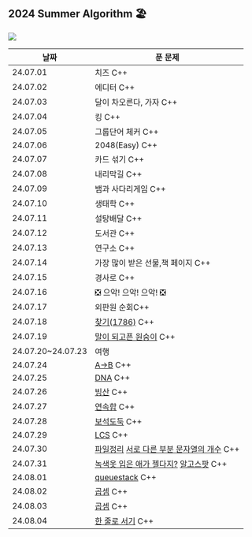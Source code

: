 ## 2024 Summer Algorithm 🏖

![](https://api.mosu.blog/OneDay-OneAlgorithm/JjungminCpp?since=2024-07-01&until=2024-08-31)

| 날짜              | 푼 문제                                                                                                                     |
| ----------------- | --------------------------------------------------------------------------------------------------------------------------- |
| 24.07.01          | 치즈 C++                                                                                                                    |
| 24.07.02          | 에디터 C++                                                                                                                  |
| 24.07.03          | 달이 차오른다, 가자 C++                                                                                                     |
| 24.07.04          | 킹 C++                                                                                                                      |
| 24.07.05          | 그룹단어 체커 C++                                                                                                           |
| 24.07.06          | 2048(Easy) C++                                                                                                              |
| 24.07.07          | 카드 섞기 C++                                                                                                               |
| 24.07.08          | 내리막길 C++                                                                                                                |
| 24.07.09          | 뱀과 사다리게임 C++                                                                                                         |
| 24.07.10          | 생태학 C++                                                                                                                  |
| 24.07.11          | 설탕배달 C++                                                                                                                |
| 24.07.12          | 도서관 C++                                                                                                                  |
| 24.07.13          | 연구소 C++                                                                                                                  |
| 24.07.14          | 가장 많이 받은 선물,책 페이지 C++                                                                                           |
| 24.07.15          | 경사로 C++                                                                                                                  |
| 24.07.16          | ❎ 으악! 으악! 으악! ❎                                                                                                     |
| 24.07.17          | 외판원 순회C++                                                                                                              |
| 24.07.18          | [찾기(1786)](https://www.acmicpc.net/problem/1786) C++                                                                      |
| 24.07.19          | [말이 되고픈 원숭이](https://www.acmicpc.net/problem/1600) C++                                                              |
| 24.07.20~24.07.23 | 여행                                                                                                                        |
| 24.07.24          | [A->B](https://www.acmicpc.net/problem/16953) C++                                                                           |
| 24.07.25          | [DNA](https://www.acmicpc.net/problem/1969) C++                                                                             |
| 24.07.26          | [빙산](https://www.acmicpc.net/problem/2573) C++                                                                            |
| 24.07.27          | [연속합](https://www.acmicpc.net/problem/1912) C++                                                                          |
| 24.07.28          | [보석도둑](https://www.acmicpc.net/problem/1202) C++                                                                        |
| 24.07.29          | [LCS](https://www.acmicpc.net/problem/9251) C++                                                                             |
| 24.07.30          | [파일정리](https://www.acmicpc.net/problem/20291) [서로 다른 부분 문자열의 개수](https://www.acmicpc.net/problem/11478) C++ |
| 24.07.31          | [녹색옷 입은 애가 젤다지?](https://www.acmicpc.net/problem/4485) [알고스팟](https://www.acmicpc.net/problem/1261) C++       |
| 24.08.01          | [queuestack](https://www.acmicpc.net/problem/24511) C++                                                                     |
| 24.08.02          | [곱셈](https://www.acmicpc.net/problem/1629) C++                                                                            |
| 24.08.03          | [곱셈](https://www.acmicpc.net/problem/1629) C++                                                                            |
| 24.08.04          | [한 줄로 서기](https://www.acmicpc.net/problem/1138) C++                                                                    |
